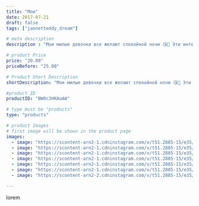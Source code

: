 ```yaml
---
title: "Мои"
date: 2017-07-21
draft: false
tags: ["jannetteddy_dream"]

# meta description
description : "Мои милые девочки все желают спокойной ночи 😘🌙 Эти интерьерные куколки пока свободны и тщательно новый 🏡. #всемдобра #всемсчастья #интерьернаякукла #кукларучной"

# product Price
price: "20.00"
priceBefore: "25.00"

# Product Short Description
shortDescription: "Мои милые девочки все желают спокойной ночи 😘🌙 Эти интерьерные куколки пока свободны и тщательно новый 🏡. #всемдобра #всемсчастья #интерьернаякукла #кукларучнойработы #ручнаяработа #вналичии #хендмейд #своимируками #текстильнаякукла"

#product ID
productID: "BW0c3HKAoAW"

# type must be "products"
type: "products"

# product Images
# first image will be shown in the product page
images:
  - image: "https://scontent-arn2-1.cdninstagram.com/v/t51.2885-15/e35/20213803_2322193974673111_2784578901752414208_n.jpg?_nc_ht=scontent-arn2-1.cdninstagram.com&_nc_cat=107&_nc_ohc=nuM4nmMHbacAX90Jn5w&se=7&tp=1&oh=c773d5cfa8064052a663949523782190&oe=605BD6ED&ig_cache_key=MTU2NDAwMDcwMzcwMDIwNjU3OQ%3D%3D.2"
  - image: "https://scontent-arn2-1.cdninstagram.com/v/t51.2885-15/e35/20067040_529812777410095_1979594772263731200_n.jpg?_nc_ht=scontent-arn2-1.cdninstagram.com&_nc_cat=107&_nc_ohc=DGSrtXC4I4MAX9a16Sa&se=7&tp=1&oh=f8586612c7f9ad2ea562ce6941ccb95f&oe=605CEDCA&ig_cache_key=MTU2NDAwMDgwMzA1NDcxNDA2MQ%3D%3D.2"
  - image: "https://scontent-arn2-1.cdninstagram.com/v/t51.2885-15/e35/20184827_1889073551413948_1100609288272871424_n.jpg?_nc_ht=scontent-arn2-1.cdninstagram.com&_nc_cat=104&_nc_ohc=3ddY67MsAREAX-ClT46&se=7&tp=1&oh=b36a2fc4692634cbd3c10d79bfd7eeb8&oe=605A6B09&ig_cache_key=MTU2NDAwMDc2MDE3MjE0Njk1OQ%3D%3D.2"
  - image: "https://scontent-arn2-1.cdninstagram.com/v/t51.2885-15/e35/20180588_482408238769547_9148008009488662528_n.jpg?_nc_ht=scontent-arn2-1.cdninstagram.com&_nc_cat=111&_nc_ohc=1jQxndi1k7AAX9XpZKg&se=7&tp=1&oh=9df2b00fff089abd6d83d248c004c4d4&oe=605CDEBB&ig_cache_key=MTU2NDAwMDg3NTY4MzM3NjIzNQ%3D%3D.2"
  - image: "https://scontent-arn2-1.cdninstagram.com/v/t51.2885-15/e35/20214077_155128695052935_2400022553864175616_n.jpg?_nc_ht=scontent-arn2-1.cdninstagram.com&_nc_cat=103&_nc_ohc=g968e_qHc24AX-tc9Lv&se=7&tp=1&oh=4ec484aae0f861903ce7843d7a5cff69&oe=605DC90A&ig_cache_key=MTU2NDAwMTAyNTk3MzcxMjA2NQ%3D%3D.2"
  - image: "https://scontent-arn2-1.cdninstagram.com/v/t51.2885-15/e35/20214511_712760468912622_5380065765149900800_n.jpg?_nc_ht=scontent-arn2-1.cdninstagram.com&_nc_cat=106&_nc_ohc=i0IpLfTs3mgAX9ZOPn4&se=7&tp=1&oh=d6d2dc62c3c989313a4920a1cc82ca25&oe=605A7A7C&ig_cache_key=MTU2NDAwMDk0NzgwMDIwNDEzNg%3D%3D.2"
  - image: "https://scontent-arn2-2.cdninstagram.com/v/t51.2885-15/e35/20225853_105106430135556_5615380168529936384_n.jpg?_nc_ht=scontent-arn2-2.cdninstagram.com&_nc_cat=100&_nc_ohc=rRQKr6coOy8AX-rvuGS&se=7&tp=1&oh=328c5532a0d674d69d8ddd1c131a1693&oe=605A74CD&ig_cache_key=MTU2NDAwMTAwNzA3NDAzMjI3Mg%3D%3D.2"

---
```

lorem
